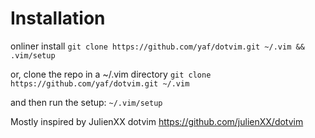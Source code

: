 Installation
============

onliner install 
`git clone https://github.com/yaf/dotvim.git ~/.vim && .vim/setup`

or, clone the repo in a ~/.vim directory
`git clone https://github.com/yaf/dotvim.git ~/.vim`

and then run the setup:
`~/.vim/setup`

Mostly inspired by JulienXX dotvim https://github.com/julienXX/dotvim

